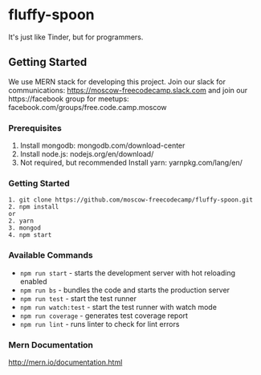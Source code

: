 # fluffy-spoon
It's just like Tinder, but for programmers.

## Getting Started
We use MERN stack for developing this project. Join our slack for communications: https://moscow-freecodecamp.slack.com and join our https://facebook group for meetups: facebook.com/groups/free.code.camp.moscow

### Prerequisites
1. Install mongodb: mongodb.com/download-center
2. Install node.js: nodejs.org/en/download/
3. Not required, but recommended Install yarn: yarnpkg.com/lang/en/

### Getting Started
```
1. git clone https://github.com/moscow-freecodecamp/fluffy-spoon.git
2. npm install
or
2. yarn
3. mongod
4. npm start
```

### Available Commands
* ```npm run start``` - starts the development server with hot reloading enabled
* ```npm run bs``` - bundles the code and starts the production server
* ```npm run test``` - start the test runner
* ```npm run watch:test``` - start the test runner with watch mode
* ```npm run coverage``` - generates test coverage report
* ```npm run lint``` - runs linter to check for lint errors

### Mern Documentation
http://mern.io/documentation.html
